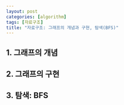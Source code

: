 ```yaml
---
layout: post
categories: [algorithm]
tags: [자료구조]
title: "자료구조: 그래프의 개념과 구현, 탐색(BFS)"
---
```

## 1. 그래프의 개념  


## 2. 그래프의 구현  

## 3. 탐색: BFS
